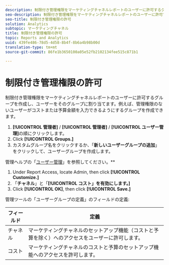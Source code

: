 ```yaml
---
description: 制限付き管理権限をマーケティングチャネルレポートのユーザーに許可するグループを作成し、ユーザーをそのグループに割り当てます。例えば、管理権限のないユーザーがコストまたは予算金額を入力できるようにするグループを作成できます。
seo-description: 制限付き管理権限をマーケティングチャネルレポートのユーザーに許可するグループを作成し、ユーザーをそのグループに割り当てます。例えば、管理権限のないユーザーがコストまたは予算金額を入力できるようにするグループを作成できます。
seo-title: 制限付き管理権限の許可
solution: Analytics
subtopic: マーケティングチャネル
title: 制限付き管理権限の許可
topic: Reports and Analytics
uuid: 439fe486-78d5-4d58-8b4f-8b6a4b98b00d
translation-type: tm+mt
source-git-commit: 86fe1b3650100a05e52fb2102134fee515c871b1

---
```



# 制限付き管理権限の許可

制限付き管理権限をマーケティングチャネルレポートのユーザーに許可するグループを作成し、ユーザーをそのグループに割り当てます。例えば、管理権限のないユーザーがコストまたは予算金額を入力できるようにするグループを作成できます。

1. **[!UICONTROL 管理者]** / **[!UICONTROL 管理者]** / **[!UICONTROL ユーザー管理]**&#x200B;の順にクリックします。
1. Click **[!UICONTROL Groups.]**
1.  カスタムグループ名をクリックするか、「**新しいユーザーグループの追加**」をクリックして、ユーザーグループを作成します。

   管理ヘルプの「[ユーザー管理](https://marketing.adobe.com/resources/help/en_US/reference/index.html?f=user_management)」を参照してください。**

1. Under Report Access, locate Admin, then click **[!UICONTROL Customize.]**
1.  「**チャネル**」と「**[!UICONTROL コスト」を有効にします。]**
1. Click **[!UICONTROL OK]**, then click **[!UICONTROL Save.]**

管理ツールの「ユーザーグループの定義」のフィールドの定義:

| フィールド | 定義 |
|--- |--- |
| チャネル | マーケティングチャネルのセットアップ機能（コストと予算を除く）へのアクセスをユーザーに許可します。 |
| コスト | マーケティングチャネルのコストと予算のセットアップ機能へのアクセスを許可します。 |
